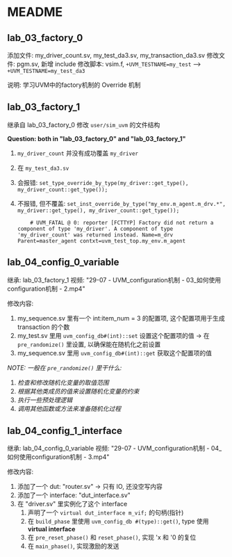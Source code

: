 # MEADME

## lab_03_factory_0

添加文件: my_driver_count.sv, my_test_da3.sv, my_transaction_da3.sv
修改文件: pgm.sv, 新增 include
修改脚本: vsim.f, `+UVM_TESTNAME=my_test` --> `+UVM_TESTNAME=my_test_da3`

说明: 学习UVM中的factory机制的 Override 机制

## lab_03_factory_1

继承自 lab_03_factory_0
修改 `user/sim_uvm` 的文件结构

**Question: both in "lab_03_factory_0" and "lab_03_factory_1"**

1. `my_driver_count` 并没有成功覆盖 `my_driver`
2. 在 `my_test_da3.sv`
3. 会报错: `set_type_override_by_type(my_driver::get_type(), my_driver_count::get_type());`
4. 不报错, 但不覆盖: `set_inst_override_by_type("my_env.m_agent.m_drv.*", my_driver::get_type(), my_driver_count::get_type());`

    ```log
        # UVM_FATAL @ 0: reporter [FCTTYP] Factory did not return a component of type 'my_driver'. A component of type 'my_driver_count' was returned instead. Name=m_drv Parent=master_agent contxt=uvm_test_top.my_env.m_agent
    ```

## lab_04_config_0_variable

继承: lab_03_factory_1
视频: "29-07 - UVM_configuration机制 - 03_如何使用configuration机制 - 2.mp4"

修改内容:

1. my_sequence.sv 里有一个 int:item_num = 3 的配置项, 这个配置项用于生成 transaction 的个数
2. my_test.sv 里用 `uvm_config_db#(int)::set` 设置这个配置项的值 -> 在 `pre_randomize()` 里设置, 以确保能在随机化之前设置
3. my_sequence.sv 里用 `uvm_config_db#(int)::get` 获取这个配置项的值

*NOTE: 一般在 `pre_randomize()` 里干什么:*

1. *检查和修改随机化变量的取值范围*
2. *根据其他类成员的值来设置随机化变量的约束*
3. *执行一些预处理逻辑*
4. *调用其他函数或方法来准备随机化过程*

## lab_04_config_1_interface

继承: lab_04_config_0_variable
视频: "29-07 - UVM_configuration机制 - 04_如何使用configuration机制 - 3.mp4"

修改内容:

1. 添加了一个 dut: "router.sv" -> 只有 IO, 还没空写内容
2. 添加了一个 interface: "dut_interface.sv"
3. 在 "driver.sv" 里实例化了这个 interface
   1. 声明了一个 `virtual dut_interface m_vif;` 的句柄(指针)
   2. 在 `build_phase` 里使用 `uvm_config_db #(type)::get()`, type 使用 **virtual interface**
   3. 在 `pre_reset_phase()` 和 `reset_phase()`, 实现 'x 和 '0 的复位
   4. 在 `main_phase()`, 实现激励的发送
